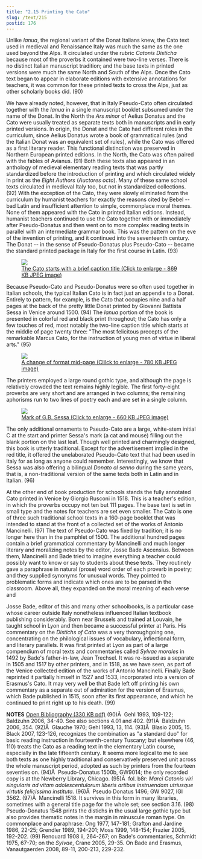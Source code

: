 ```yaml
---
title: "2.15 Printing the Cato"
slug: /text/215
postid: 176
---
```

Unlike <em>Ianua</em>, the regional variant of the Donat Italians knew, the Cato text used in medieval and Renaissance Italy was much the same as the one used beyond the Alps. It circulated under the rubric <em>Catonis Disticha</em> because most of the proverbs it contained were two-line verses. There is no distinct Italian manuscript tradition; and the base texts in printed versions were much the same North and South of the Alps. Once the Cato text began to appear in elaborate editions with extensive annotations for teachers, it was common for these printed texts to cross the Alps, just as other scholarly books did. (90)

We have already noted, however, that in Italy Pseudo-Cato often circulated together with the <em>Ianua</em> in a single manuscript booklet subsumed under the name of the Donat. In the North the <em>Ars minor</em> of Aelius Donatus and the Cato were usually treated as separate texts both in manuscripts and in early printed versions. In origin, the Donat and the Cato had different roles in the curriculum, since Aelius Donatus wrote a book of grammatical rules (and the Italian Donat was an equivalent set of rules), while the Cato was offered as a first literary reader. This functional distinction was preserved in Northern European printed editions. In the North, the Cato was often paired with the fables of Avianus. (91) Both these texts also appeared in an anthology of medieval elementary reading texts that was partly standardized before the introduction of printing and which circulated widely in print as the <em>Eight Authors</em> (<em>Auctores octo</em>). Many of these same school texts circulated in medieval Italy too, but not in standardized collections. (92) With the exception of the Cato, they were slowly eliminated from the curriculum by humanist teachers for exactly the reasons cited by Bebel -- bad Latin and insufficient attention to simple, commonplace moral themes. None of them appeared with the Cato in printed Italian editions. Instead, humanist teachers continued to use the Cato together with or immediately after Pseudo-Donatus and then went on to more complex reading texts in parallel with an intermediate grammar book. This was the pattern on the eve of the invention of printing, and it continued into the seventeenth century. The Donat -- in the sense of Pseudo-Donatus plus Pseudo-Cato -- became the standard printed package in Italy for the first course in Latin. (93)

<figure class="mkdn-figure">
    <a href="/images_full/2.00_Chapter_Two/HFS_057.04.jpg" class="mkdn-image-link">
    <img class="mkdn-image" src="/images_full/2.00_Chapter_Two/HFS_057.04.jpg" />
    <figcaption class="mkdn-figcaption">The Cato starts with a brief caption title (Click to enlarge - 869 KB JPEG image)</figcaption>
    </a>
</figure>

Because Pseudo-Cato and Pseudo-Donatus were so often used together in Italian schools, the typical Italian Cato is in fact just an appendix to a Donat. Entirely to pattern, for example, is the Cato that occupies nine and a half pages at the back of the pretty little Donat printed by Giovanni Battista Sessa in Venice around 1500. (94) The <em>Ianua</em> portion of the book is presented in colorful red and black print throughout; the Cato has only a few touches of red, most notably the two-line caption title which starts at the middle of page twenty three: "The most felicitous precepts of the remarkable Marcus Cato, for the instruction of young men of virtue in liberal arts." (95)
<p style="text-align: center;"></p>


<figure class="mkdn-figure">
    <a href="/images_full/2.00_Chapter_Two/HFS_057.05.jpg" class="mkdn-image-link">
    <img class="mkdn-image" src="/images_full/2.00_Chapter_Two/HFS_057.05.jpg" />
    <figcaption class="mkdn-figcaption">A change of format mid-page (Clilck to enlarge - 780 KB JPEG image)</figcaption>
    </a>
</figure>

The printers employed a large round gothic type, and although the page is relatively crowded the text remains highly legible. The first forty-eight proverbs are very short and are arranged in two columns; the remaining aphorisms run to two lines of poetry each and are set in a single column.
<p style="text-align: center;"></p>


<figure class="mkdn-figure">
    <a href="/images_full/2.00_Chapter_Two/HFS_057.06.jpg" class="mkdn-image-link">
    <img class="mkdn-image" src="/images_full/2.00_Chapter_Two/HFS_057.06.jpg" />
    <figcaption class="mkdn-figcaption">Mark of G.B. Sessa (Click to enlarge - 660 KB JPEG image)</figcaption>
    </a>
</figure>

The only additional ornaments to Pseudo-Cato are a large, white-stem initial C at the start and printer Sessa's mark (a cat and mouse) filling out the blank portion on the last leaf. Though well printed and charmingly designed, this book is utterly traditional. Except for the advertisement implied in the red title, it offered the unelaborated Pseudo-Cato text that had been used in Italy for as long as anyone could remember. Interestingly, we know that Sessa was also offering a bilingual <em>Donato al senno</em> during the same years, that is, a non-traditional version of the same texts both in Latin and in Italian. (96)

At the other end of book production for schools stands the fully annotated Cato printed in Venice by Giorgio Rusconi in 1518. This is a teacher's edition, in which the proverbs occupy not ten but 111 pages. The base text is set in small type and the notes for teachers are set even smaller. The Cato is one of three such traditional school texts in a 160-page booklet that was intended to stand at the front of a collected set of the works of Antonio Mancinelli. (97) The text of Pseudo-Cato was fixed by tradition; it is no longer here than in the pamphlet of 1500. The additional hundred pages contain a brief grammatical commentary by Mancinelli and much longer literary and moralizing notes by the editor, Josse Bade Ascensius. Between them, Mancinelli and Bade tried to imagine everything a teacher could possibly want to know or say to students about these texts. They routinely gave a paraphrase in natural (prose) word order of each proverb in poetry; and they supplied synonyms for unusual words. They pointed to problematic forms and indicate which ones are to be parsed in the classroom. Above all, they expanded on the moral meaning of each verse and 

Josse Bade, editor of this and many other schoolbooks, is a particular case whose career outside Italy nonetheless influenced Italian textbook publishing considerably. Born near Brussels and trained at Louvain, he taught school in Lyon and then became a successful printer at Paris. His commentary on the <em>Distichs of Cato</em> was a very thoroughgoing one, concentrating on the philological issues of vocabulary, inflectional form, and literary parallels. It was first printed at Lyon as part of a large compendium of moral texts and commentaries called <em>Sylvae morales</em> in 1492 by Bade's father-in-law, Jean Trechsel. It was re-issued as a separate in 1505 and 1517 by other printers, and in 1518, as we have seen, as part of the Venice collected edition of the works of Antonio Mancinelli. Finally Bade reprinted it partially himself in 1527 and 1533, incorporated into a version of Erasmus's Cato. It may very well be that Bade left off printing his own commentary as a separate out of admiration for the version of Erasmus, which Bade published in 1515, soon after its first appearance, and which he continued to print right up to his death. (99)

<strong>NOTES</strong>
<a href="http://www.humanismforsale.org/bibliography.pdf" target="new">Open Bibliography (330 KB pdf)</a>
(90)Â  Gehl 1993, 109-122; Baldzuhn 2006, 34-40. See also sections 4.01 and 402.
(91)Â  Baldzuhn 2006, 354.
(92)Â  Glauche 1970; Gehl 1993, 13, 114.
(93)Â  Blasio 2005, 15. Black 2007, 123-126, recognizes the combination as "a standard duo" for basic reading instruction in fourteenth-century Tuscany; but elsewhere (46, 110) treats the Cato as a reading text in the elementary Latin course, especially in the late fifteenth century. It seems more logical to me to see both texts as one highly traditional and conservatively preserved unit across the whole manuscript period, adopted as such by printers from the fourteen seventies on.
(94)Â  Pseudo-Donatus 1500b, GW9014; the only recorded copy is at the Newberry Library, Chicago.
(95)Â  fol. b8r: <em>Marci Catonis viri singularis ad vitam adolescentulorum liberis artibus instruendam utriusque virtutis felicissima instituta.</em>
(96)Â  Pseudo Donatus 1496; GW 9027, IGI 3562.
(97)Â  Mancinelli 1518. It survives in this form in many libraries, sometimes with a general title page for the whole set; see section 3.16.
(98) Pseudo-Donatus 1548 prints the distichs in the usual large gothic type but also provides thematic notes in the margin in minuscule roman type. On commonplace and paraphrase: Ong 1977, 147-181; Grafton and Jardine 1986, 22-25; Grendler 1989, 194-201; Moss 1999, 148-154; Frazier 2005, 192-202.
(99) Renouard 1908 ii, 264-267; on Bade's commentaries, Schmidt 1975, 67-70; on the <em>Sylvae</em>, Crane 2005, 29-35. On Bade and Erasmus, Vanautgaerden 2008, 89-11, 200-213, 229-232.
